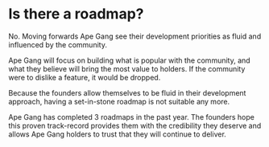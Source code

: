 # Is there a roadmap?

No. Moving forwards Ape Gang see their development priorities as fluid and influenced by the community.

Ape Gang will focus on building what is popular with the community, and what they believe will bring the most value to holders. If the community were to dislike a feature, it would be dropped.&#x20;

Because the founders allow themselves to be fluid in their development approach, having a set-in-stone roadmap is not suitable any more.

Ape Gang has completed 3 roadmaps in the past year. The founders hope this proven track-record provides them with the credibility they deserve and allows Ape Gang holders to trust that they will continue to deliver.
